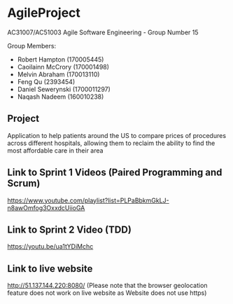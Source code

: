 # AgileProject

AC31007/AC51003 Agile Software Engineering - Group Number 15

Group Members:

* Robert Hampton (170005445)
* Caoilainn McCrory (170001498)
* Melvin Abraham (170013110)
* Feng Qu (2393454)
* Daniel Sewerynski (1700011297)
* Naqash Nadeem (160010238)

## Project
Application to help patients around the US to compare prices of
procedures across different hospitals, allowing them to reclaim the ability to find the most
affordable care in their area

## Link to Sprint 1 Videos (Paired Programming and Scrum)
https://www.youtube.com/playlist?list=PLPaBbkmGkLJ-n8awOmfog3OxxdcUiioGA

## Link to Sprint 2 Video (TDD)
https://youtu.be/ua1tYDiMchc

## Link to live website
http://51.137.144.220:8080/
(Please note that the browser geolocation feature does not work on live website as Website does not use https)
